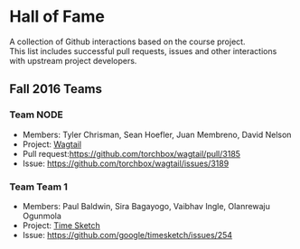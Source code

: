 # Hall of Fame

A collection of Github interactions based on the course project.   
This list includes successful pull requests, issues and other interactions with upstream project developers.

## Fall 2016 Teams

### Team NODE
- Members: Tyler Chrisman, Sean Hoefler, Juan Membreno, David Nelson
- Project: [Wagtail](https://github.com/torchbox/wagtail)
- Pull request:https://github.com/torchbox/wagtail/pull/3185 
- Issue: https://github.com/torchbox/wagtail/issues/3189 

### Team Team 1
- Members: Paul Baldwin, Sira Bagayogo, Vaibhav Ingle, Olanrewaju Ogunmola
- Project: [Time Sketch](https://github.com/google/timesketch)
- Issue: https://github.com/google/timesketch/issues/254


